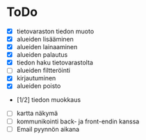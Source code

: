 # ToDo
- [X] tietovaraston tiedon muoto
- [X] alueiden lisääminen
- [X] alueiden lainaaminen
- [X] alueiden palautus
- [X] tiedon haku tietovarastolta
- [ ] alueiden filtteröinti
- [X] kirjautuminen
- [X] alueiden poisto
- [1/2] tiedon muokkaus
- [ ] kartta näkymä
- [ ] kommunikointi back- ja front-endin kanssa
- [ ] Email pyynnön aikana